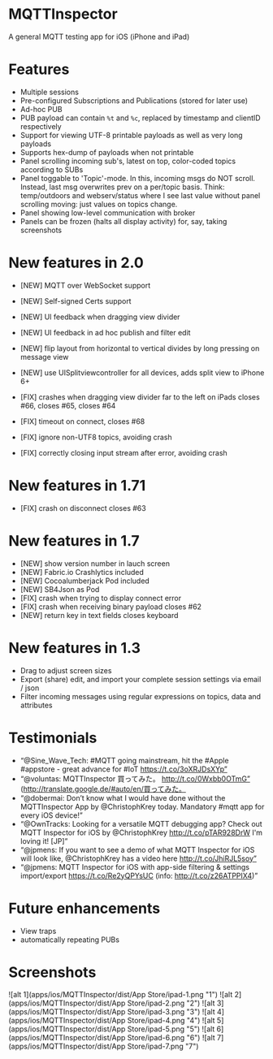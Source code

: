 MQTTInspector
=============

A general MQTT testing app for iOS (iPhone and iPad)

# Features 
* Multiple sessions
* Pre-configured Subscriptions and Publications (stored for later use)
* Ad-hoc PUB
* PUB payload can contain `%t` and `%c`, replaced by timestamp and clientID respectively
* Support for viewing UTF-8 printable payloads as well as very long payloads
* Supports hex-dump of payloads when not printable
* Panel scrolling incoming sub's, latest on top, color-coded topics according to SUBs
* Panel toggable to 'Topic'-mode. In this, incoming msgs do NOT scroll. Instead, last msg overwrites prev on a per/topic basis. Think: temp/outdoors and webserv/status where I see last value without panel scrolling moving: just values on topics change.
* Panel showing low-level communication with broker
* Panels can be frozen (halts all display activity) for, say, taking screenshots

# New features in 2.0
* [NEW] MQTT over WebSocket support
* [NEW] Self-signed Certs support
* [NEW] UI feedback when dragging view divider
* [NEW] UI feedback in ad hoc publish and filter edit
* [NEW] flip layout from horizontal to vertical divides by long pressing on message view
* [NEW] use UISplitviewcontroller for all devices, adds split view to iPhone 6+

* [FIX] crashes when dragging view divider far to the left on iPads closes #66, closes #65, closes #64
* [FIX] timeout on connect, closes #68
* [FIX] ignore non-UTF8 topics, avoiding crash
* [FIX] correctly closing input stream after error, avoiding crash

# New features in 1.71
* [FIX] crash on disconnect closes #63

# New features in 1.7
* [NEW] show version number in lauch screen
* [NEW] Fabric.io Crashlytics included
* [NEW] Cocoalumberjack Pod included
* [NEW] SB4Json as Pod
* [FIX] crash when trying to display connect error
* [FIX] crash when receiving binary payload closes #62
* [NEW] return key in text fields closes keyboard

# New features in 1.3
* Drag to adjust screen sizes
* Export (share) edit, and import your complete session settings via email / json
* Filter incoming messages using regular expressions on topics, data and attributes

# Testimonials

* “@Sine_Wave_Tech: #MQTT going mainstream, hit the #Apple #appstore - great advance for #IoT https://t.co/3oXRJDsXYp”
* “@voluntas: MQTTInspector 買ってみた。 http://t.co/0Wxbb0OTmG” (http://translate.google.de/#auto/en/買ってみた。
* “@dobermai: Don’t know what I would have done without the MQTTInspector App by @ChristophKrey today. Mandatory #mqtt app for every iOS device!”
* “@OwnTracks: Looking for a versatile MQTT debugging app? Check out MQTT Inspector for iOS by @ChristophKrey http://t.co/pTAR928DrW I'm loving it! [JP]”
* “@jpmens: If you want to see a demo of what MQTT Inspector for iOS will look like, @ChristophKrey has a video here http://t.co/JhiRJL5soy”
* “@jpmens: MQTT Inspector for iOS with app-side filtering & settings import/export https://t.co/Re2yQPYsUC (info: http://t.co/z26ATPPIX4)”

# Future enhancements
* View traps
* automatically repeating PUBs

# Screenshots

![alt 1](apps/ios/MQTTInspector/dist/App Store/ipad-1.png "1")
![alt 2](apps/ios/MQTTInspector/dist/App Store/ipad-2.png "2")
![alt 3](apps/ios/MQTTInspector/dist/App Store/ipad-3.png "3")
![alt 4](apps/ios/MQTTInspector/dist/App Store/ipad-4.png "4")
![alt 5](apps/ios/MQTTInspector/dist/App Store/ipad-5.png "5")
![alt 6](apps/ios/MQTTInspector/dist/App Store/ipad-6.png "6")
![alt 7](apps/ios/MQTTInspector/dist/App Store/ipad-7.png "7")


